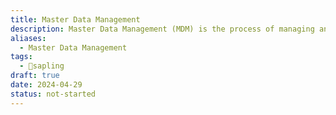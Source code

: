 ```yaml
---
title: Master Data Management
description: Master Data Management (MDM) is the process of managing and maintaining a single, authoritative source of critical business data entities across an organization.
aliases:
  - Master Data Management
tags:
  - 🌱sapling
draft: true
date: 2024-04-29
status: not-started
---
```

